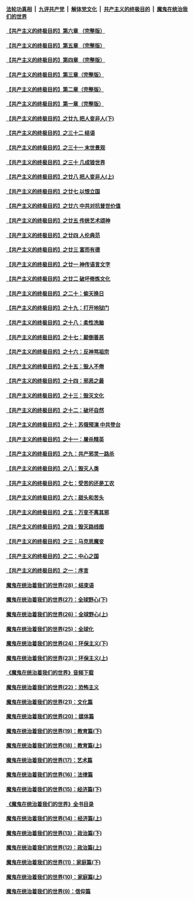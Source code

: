 ####  [法轮功真相](../../../../basic/blob/master/README.md?t=12070252) &nbsp;|&nbsp; [九评共产党](../../../../9ping.md/blob/master/README.md?t=12070252) &nbsp;|&nbsp; [解体党文化](../../../../jtdwh.md/blob/master/README.md?t=12070252)  &nbsp;|&nbsp; [共产主义的终极目的](../../../../gczydzjmd.md/blob/master/README.md?t=12070252) &nbsp;|&nbsp; [魔鬼在统治我们的世界](../../../../mgztzwmdsj.md/blob/master/README.md?t=12070252) 

#### [【共产主义的终极目的】第六章 （完整版）](../pages/nsc422/n11428913.md?t=12070252) 

#### [【共产主义的终极目的】第五章 （完整版）](../pages/nsc422/n11428912.md?t=12070252) 

#### [【共产主义的终极目的】第四章 （完整版）](../pages/nsc422/n11428907.md?t=12070252) 

#### [【共产主义的终极目的】第三章（完整版）](../pages/nsc422/n11428848.md?t=12070252) 

#### [【共产主义的终极目的】第二章（完整版）](../pages/nsc422/n11428831.md?t=12070252) 

#### [【共产主义的终极目的】第一章（完整版）](../pages/nsc422/n11417651.md?t=12070252) 

#### [【共产主义的终极目的】之廿九 把人变非人(下)](../pages/nsc422/n11344140.md?t=12070252) 

#### [【共产主义的终极目的】之三十二 结语](../pages/nsc422/n11360535.md?t=12070252) 

#### [【共产主义的终极目的】之三十一 末世景观](../pages/nsc422/n11351129.md?t=12070252) 

#### [【共产主义的终极目的】之三十 几成狼世界](../pages/nsc422/n11348280.md?t=12070252) 

#### [【共产主义的终极目的】之廿八 把人变非人(上)](../pages/nsc422/n11340492.md?t=12070252) 

#### [【共产主义的终极目的】之廿七 以恨立国](../pages/nsc422/n11336944.md?t=12070252) 

#### [【共产主义的终极目的】之廿六 中共对抗普世价值](../pages/nsc422/n11324785.md?t=12070252) 

#### [【共产主义的终极目的】之廿五 传统艺术颂神](../pages/nsc422/n11296396.md?t=12070252) 

#### [【共产主义的终极目的】之廿四 人伦典范](../pages/nsc422/n11296397.md?t=12070252) 

#### [【共产主义的终极目的】之廿三 富而有德](../pages/nsc422/n11283598.md?t=12070252) 

#### [【共产主义的终极目的】之廿一 神传语言文字](../pages/nsc422/n11263265.md?t=12070252) 

#### [【共产主义的终极目的】之廿二 破坏修炼文化](../pages/nsc422/n11245728.md?t=12070252) 

#### [【共产主义的终极目的】之二十：偷天换日](../pages/nsc422/n11238846.md?t=12070252) 

#### [【共产主义的终极目的】之十九：打开地狱门](../pages/nsc422/n11206376.md?t=12070252) 

#### [【共产主义的终极目的】之十八：柔性洗脑](../pages/nsc422/n11199994.md?t=12070252) 

#### [【共产主义的终极目的】之十七：颠倒善恶](../pages/nsc422/n11179782.md?t=12070252) 

#### [【共产主义的终极目的】之十六：反神骂祖宗](../pages/nsc422/n11166798.md?t=12070252) 

#### [【共产主义的终极目的】之十五：毁人不倦](../pages/nsc422/n11166792.md?t=12070252) 

#### [【共产主义的终极目的】之十四：邪恶之最](../pages/nsc422/n11150249.md?t=12070252) 

#### [【共产主义的终极目的】之十三：毁灭文化](../pages/nsc422/n11135227.md?t=12070252) 

#### [【共产主义的终极目的】之十二：破坏自然](../pages/nsc422/n11135214.md?t=12070252) 

#### [【共产主义的终极目的】之十：苏俄预演 中共登台](../pages/nsc422/n11118424.md?t=12070252) 

#### [【共产主义的终极目的】之十一：屠杀精英](../pages/nsc422/n11118442.md?t=12070252) 

#### [【共产主义的终极目的】之九：共产邪灵一路杀](../pages/nsc422/n11114139.md?t=12070252) 

#### [【共产主义的终极目的】之八：毁灭人类](../pages/nsc422/n11108503.md?t=12070252) 

#### [【共产主义的终极目的】之七：受苦的还是工农](../pages/nsc422/n11101809.md?t=12070252) 

#### [【共产主义的终极目的】之六：甜头和苦头](../pages/nsc422/n11096971.md?t=12070252) 

#### [【共产主义的终极目的】之五：万变不离其邪](../pages/nsc422/n11091285.md?t=12070252) 

#### [【共产主义的终极目的】之四：毁灭路线图](../pages/nsc422/n11086284.md?t=12070252) 

#### [【共产主义的终极目的】之三：马克思魔变](../pages/nsc422/n11061941.md?t=12070252) 

#### [【共产主义的终极目的】之二：中心之国](../pages/nsc422/n11047728.md?t=12070252) 

#### [【共产主义的终极目的】之一：序言](../pages/nsc422/n11086077.md?t=12070252) 

#### [魔鬼在统治着我们的世界(28)：结束语](../pages/nsc422/n10936246.md?t=12070252) 

#### [魔鬼在统治着我们的世界(27)：全球野心(下)](../pages/nsc422/n10928319.md?t=12070252) 

#### [魔鬼在统治着我们的世界(26)：全球野心(上)](../pages/nsc422/n10900318.md?t=12070252) 

#### [魔鬼在统治着我们的世界(25)：全球化](../pages/nsc422/n10788205.md?t=12070252) 

#### [魔鬼在统治着我们的世界(24)：环保主义(下)](../pages/nsc422/n10695307.md?t=12070252) 

#### [魔鬼在统治着我们的世界(23)：环保主义(上)](../pages/nsc422/n10688613.md?t=12070252) 

#### [《魔鬼在统治着我们的世界》音频下载](../pages/nsc422/n10635553.md?t=12070252) 

#### [魔鬼在统治着我们的世界(22)：恐怖主义](../pages/nsc422/n10614727.md?t=12070252) 

#### [魔鬼在统治着我们的世界(21)：文化篇](../pages/nsc422/n10597706.md?t=12070252) 

#### [魔鬼在统治着我们的世界(20)：媒体篇](../pages/nsc422/n10586579.md?t=12070252) 

#### [魔鬼在统治着我们的世界(19)：教育篇(下)](../pages/nsc422/n10564808.md?t=12070252) 

#### [魔鬼在统治着我们的世界(18)：教育篇(上)](../pages/nsc422/n10526970.md?t=12070252) 

#### [魔鬼在统治着我们的世界(17)：艺术篇](../pages/nsc422/n10499093.md?t=12070252) 

#### [魔鬼在统治着我们的世界(16)：法律篇](../pages/nsc422/n10485969.md?t=12070252) 

#### [魔鬼在统治着我们的世界(15)：经济篇(下)](../pages/nsc422/n10469975.md?t=12070252) 

#### [《魔鬼在统治着我们的世界》全书目录](../pages/nsc422/n10464261.md?t=12070252) 

#### [魔鬼在统治着我们的世界(14)：经济篇(上)](../pages/nsc422/n10457370.md?t=12070252) 

#### [魔鬼在统治着我们的世界(13)：政治篇(下)](../pages/nsc422/n10448270.md?t=12070252) 

#### [魔鬼在统治着我们的世界(12)：政治篇(上)](../pages/nsc422/n10444576.md?t=12070252) 

#### [魔鬼在统治着我们的世界(11)：家庭篇(下)](../pages/nsc422/n10440961.md?t=12070252) 

#### [魔鬼在统治着我们的世界(10)：家庭篇(上)](../pages/nsc422/n10435448.md?t=12070252) 

#### [魔鬼在统治着我们的世界(9)：信仰篇](../pages/nsc422/n10432159.md?t=12070252) 

